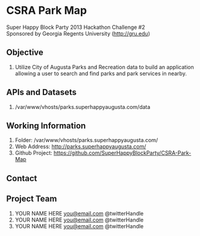 CSRA Park Map
================

Super Happy Block Party 2013 Hackathon Challenge #2  
Sponsored by Georgia Regents University (http://gru.edu)

Objective
---------
1. Utilize City of Augusta Parks and Recreation data to build an application allowing a user to search and find parks and park services in nearby.

APIs and Datasets
-----------------
1. /var/www/vhosts/parks.superhappyaugusta.com/data

Working Information
-------------------
1. Folder: /var/www/vhosts/parks.superhappyaugusta.com/
2. Web Address: http://parks.superhappyaugusta.com/
3. Github Project: https://github.com/SuperHappyBlockParty/CSRA-Park-Map

Contact
-------

Project Team
------------
1. YOUR NAME HERE <you@email.com> @twitterHandle
2. YOUR NAME HERE <you@email.com> @twitterHandle
3. YOUR NAME HERE <you@email.com> @twitterHandle
